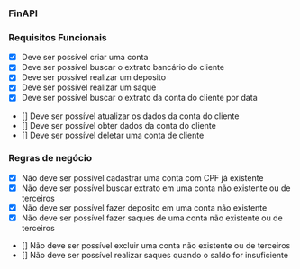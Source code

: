 ### FinAPI

### Requisitos Funcionais

- [x] Deve ser possível criar uma conta
- [x] Deve ser possível buscar o extrato bancário do cliente
- [x] Deve ser possível realizar um deposito
- [x] Deve ser possível realizar um saque
- [x] Deve ser possível buscar o extrato da conta do cliente por data
- [] Deve ser possível atualizar os dados da conta do cliente
- [] Deve ser possível obter dados da conta do cliente
- [] Deve ser possível deletar uma conta de cliente


### Regras de negócio

- [x] Não deve ser possível cadastrar uma conta com CPF já existente
- [x] Não deve ser possível buscar extrato em uma conta não existente ou de terceiros
- [x] Não deve ser possível fazer deposito em uma conta não existente
- [x] Não deve ser possível fazer saques de uma conta não existente ou de terceiros
- [] Não deve ser possível excluir uma conta não existente ou de terceiros
- [] Não deve ser possível realizar saques quando o saldo for insuficiente